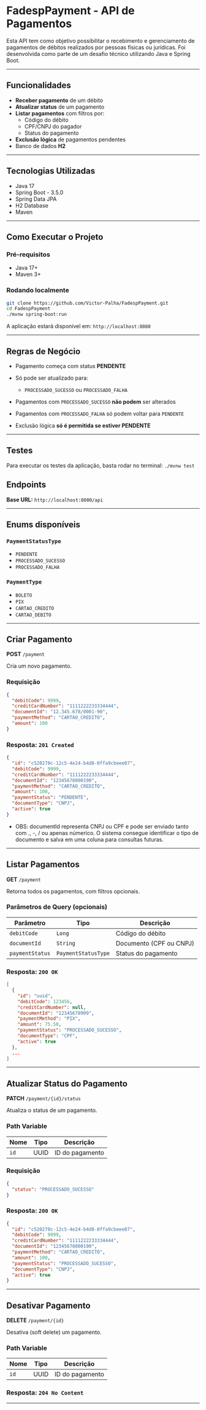 # FadespPayment - API de Pagamentos

Esta API tem como objetivo possibilitar o recebimento e gerenciamento de pagamentos de débitos realizados por pessoas físicas ou jurídicas. Foi desenvolvida como parte de um desafio técnico utilizando Java e Spring Boot.

---

## Funcionalidades

- **Receber pagamento** de um débito
- **Atualizar status** de um pagamento
-  **Listar pagamentos** com filtros por:
    - Código do débito
    - CPF/CNPJ do pagador
    - Status do pagamento
-  **Exclusão lógica** de pagamentos pendentes
-  Banco de dados **H2**

---

## Tecnologias Utilizadas

- Java 17
- Spring Boot - 3.5.0
- Spring Data JPA
- H2 Database
- Maven

---

## Como Executar o Projeto

### Pré-requisitos

- Java 17+
- Maven 3+

### Rodando localmente

```bash
git clone https://github.com/Victor-Palha/FadespPayment.git
cd FadespPayment
./mvnw spring-boot:run
```

A aplicação estará disponível em: `http://localhost:8080`

---

## Regras de Negócio

* Pagamento começa com status **PENDENTE**
* Só pode ser atualizado para:

    * `PROCESSADO_SUCESSO` ou `PROCESSADO_FALHA`
* Pagamentos com `PROCESSADO_SUCESSO` **não podem** ser alterados
* Pagamentos com `PROCESSADO_FALHA` só podem voltar para `PENDENTE`
* Exclusão lógica **só é permitida se estiver PENDENTE**

---

## Testes

Para executar os testes da aplicação, basta rodar no terminal:
`./mvnw test`

## Endpoints

**Base URL:** `http://localhost:8080/api`

---

## Enums disponíveis

### `PaymentStatusType`

* `PENDENTE`
* `PROCESSADO_SUCESSO`
* `PROCESSADO_FALHA`

### `PaymentType`

* `BOLETO`
* `PIX`
* `CARTAO_CREDITO`
* `CARTAO_DEBITO`


---

## Criar Pagamento

**POST** `/payment`

Cria um novo pagamento.

### Requisição

```json
{
  "debitCode": 9999,
  "creditCardNumber": "1111222233334444",
  "documentId": "12.345.678/0001-90",
  "paymentMethod": "CARTAO_CREDITO",
  "amount": 100
}
```

### Resposta: `201 Created`

```json
{
  "id": "c520270c-12c5-4e24-b4d8-0ffa9cbeee07",
  "debitCode": 9999,
  "creditCardNumber": "1111222233334444",
  "documentId": "12345678000190",
  "paymentMethod": "CARTAO_CREDITO",
  "amount": 100,
  "paymentStatus": "PENDENTE",
  "documentType": "CNPJ",
  "active": true
}
```

- OBS: documentId representa CNPJ ou CPF e pode ser enviado tanto com ., -, / ou apenas númerico. O sistema consegue identificar o tipo de documento e salva em uma coluna para consultas futuras.
---

## Listar Pagamentos

**GET** `/payment`

Retorna todos os pagamentos, com filtros opcionais.

### Parâmetros de Query (opcionais)

| Parâmetro       | Tipo                | Descrição               |
| --------------- | ------------------- | ----------------------- |
| `debitCode`     | `Long`              | Código do débito        |
| `documentId`    | `String`            | Documento (CPF ou CNPJ) |
| `paymentStatus` | `PaymentStatusType` | Status do pagamento     |

### Resposta: `200 OK`

```json
[
  {
    "id": "uuid",
    "debitCode": 123456,
    "creditCardNumber": null,
    "documentId": "12345678909",
    "paymentMethod": "PIX",
    "amount": 75.50,
    "paymentStatus": "PROCESSADO_SUCESSO",
    "documentType": "CPF",
    "active": true
  },
  ...
]
```

---

## Atualizar Status do Pagamento

**PATCH** `/payment/{id}/status`

Atualiza o status de um pagamento.

### Path Variable

| Nome | Tipo | Descrição       |
| ---- | ---- | --------------- |
| `id` | UUID | ID do pagamento |

### Requisição

```json
{
  "status": "PROCESSADO_SUCESSO"
}
```

### Resposta: `200 OK`

```json
{
  "id": "c520270c-12c5-4e24-b4d8-0ffa9cbeee07",
  "debitCode": 9999,
  "creditCardNumber": "1111222233334444",
  "documentId": "12345678000190",
  "paymentMethod": "CARTAO_CREDITO",
  "amount": 100,
  "paymentStatus": "PROCESSADO_SUCESSO",
  "documentType": "CNPJ",
  "active": true
}
```

---

## Desativar Pagamento

**DELETE** `/payment/{id}`

Desativa (soft delete) um pagamento.

### Path Variable

| Nome | Tipo | Descrição       |
| ---- | ---- | --------------- |
| `id` | UUID | ID do pagamento |

### Resposta: `204 No Content`

---